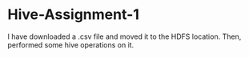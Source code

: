 # Hive-Assignment-1
I have downloaded a .csv file and moved it to the HDFS location. Then, performed some hive operations on it.
